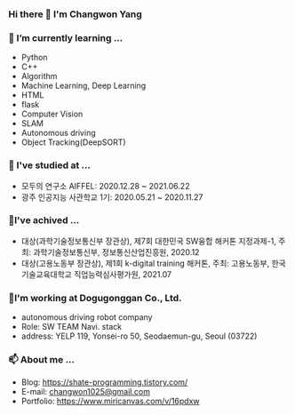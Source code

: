 ### Hi there 👋 I'm Changwon Yang  

### 🌱 I’m currently learning ...  
- Python  
- C++  
- Algorithm  
- Machine Learning, Deep Learning  
- HTML  
- flask  
- Computer Vision  
- SLAM  
- Autonomous driving
- Object Tracking(DeepSORT)  

### 📖 I've studied at ...  
- 모두의 연구소 AIFFEL: 2020.12.28 ~ 2021.06.22  
- 광주 인공지능 사관학교 1기: 2020.05.21 ~ 2020.11.27  

### 🎉I've achived ...  
- 대상(과학기술정보통신부 장관상), 제7회 대한민국 SW융합 해커톤 지정과제-1, 주최: 과학기술정보통신부, 정보통신산업진흥원, 2020.12  
- 대상(고용노동부 장관상), 제1회 k-digital training 해커톤, 주최: 고용노동부, 한국기술교육대학교 직업능력심사평가원, 2021.07   

### 🏢I'm working at Dogugonggan Co., Ltd.  
- autonomous driving robot company  
- Role: SW TEAM Navi. stack
- address: YELP 119, Yonsei-ro 50, Seodaemun-gu, Seoul (03722)  

### 📫 About me ...  
- Blog: https://shate-programming.tistory.com/  
- E-mail: changwon1025@gmail.com  
- Portfolio: https://www.miricanvas.com/v/16pdxw  
